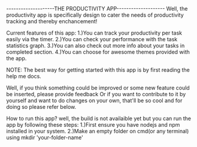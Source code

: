 --------------------THE PRODUCTIVITY APP--------------------
Well, the productivity app is specifically design to cater the needs of productivity tracking and thereby enchancement!

Current features of this app:
1.)You can track your productivity per task easily via the timer.
2.)You can check your performance with the task statistics graph.
3.)You can also check out more info about your tasks in completed section.
4.)You can choose for awesome themes provided with the app.

NOTE: The best way for getting started with this app is by first reading the help me docs.

Well, if you think something could be improved or some new feature could be inserted, please provide feedback
Or if you want to contribute to it by yourself and want to do changes on your own, that'll be so cool and for doing so please refer below.

 How to run this app?
 well, the build is not availaible yet but you can run the app by following these steps:
     1.)First ensure you have nodejs and npm installed in your system.
     2.)Make an empty folder on cmd(or any terminal) using mkdir 'your-folder-name'

